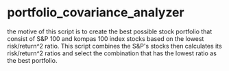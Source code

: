 # portfolio_covariance_analyzer

the motive of this script is to create the best possible stock portfolio that consist of S&P 100 and kompas 100 index stocks based on the lowest risk/return^2 ratio. 
This script combines the S&P's stocks then calculates its risk/return^2 ratios and select the combination that has the lowest ratio as the best portfolio. 



